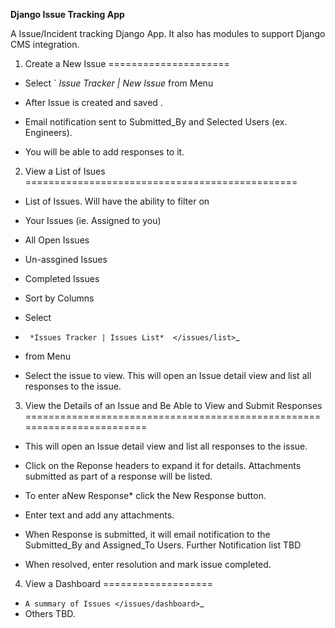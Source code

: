 **Django Issue Tracking App**

A Issue/Incident tracking Django App. It also has modules to support Django CMS integration.

1. Create a New Issue
=====================


* Select ` *Issue Tracker | New Issue*  from Menu
* After Issue is created and saved .

* Email notification sent to Submitted_By and Selected Users (ex. Engineers).
* You will be able to add responses to it.



2. View a List of Isues
===============================================


* List of Issues. Will have the ability to filter on

* Your Issues (ie. Assigned to you)
* All Open Issues
* Un-assgined Issues
* Completed Issues


* Sort by Columns
* Select
*  ` *Issues Tracker | Issues List*  </issues/list>`_ 
* from Menu
* Select the issue to view. This will open an Issue detail view and list all responses to the issue.

3. View the Details of an Issue and Be Able to View and Submit Responses
========================================================================

* This will open an Issue detail view and list all responses to the issue.
* Click on the Reponse headers to expand it for details. Attachments submitted as part of a response will be listed.
* To enter aNew Response*  click the New Response button.

* Enter text and add any attachments.
* When Response is submitted, it will email notification to the Submitted_By and Assigned_To Users. Further Notification list TBD


* When resolved, enter resolution and mark issue completed.

4. View a Dashboard
===================

*  `A summary of Issues </issues/dashboard>`_ 
* Others TBD.
